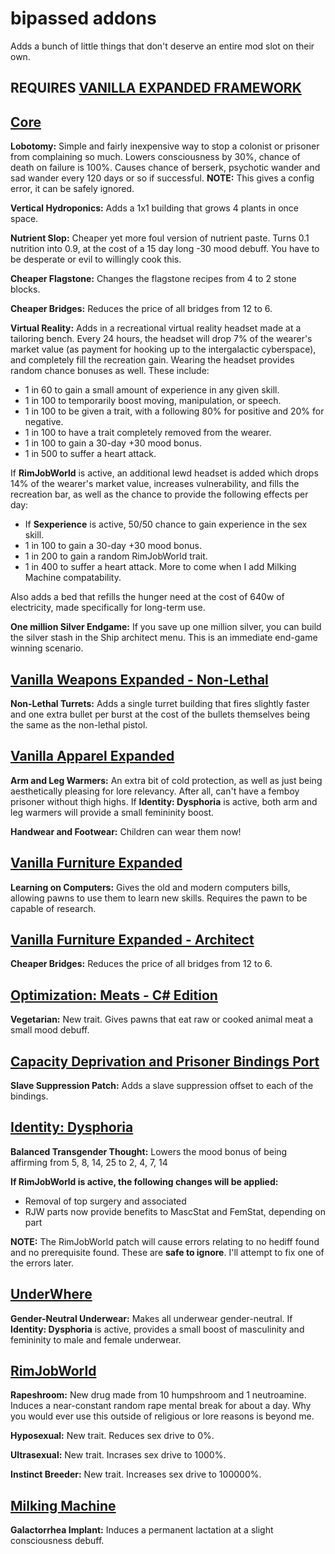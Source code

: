 # bipassed addons

Adds a bunch of little things that don't deserve an entire mod slot on their own.
## REQUIRES [VANILLA EXPANDED FRAMEWORK](https://steamcommunity.com/sharedfiles/filedetails/?id=1854607105)

## [Core](https://store.steampowered.com/app/294100/RimWorld/)
**Lobotomy:** Simple and fairly inexpensive way to stop a colonist or prisoner from complaining so much. Lowers consciousness by 30%, chance of death on failure is 100%. Causes chance of berserk, psychotic wander and sad wander every 120 days or so if successful. **NOTE:** This gives a config error, it can be safely ignored.

**Vertical Hydroponics:** Adds a 1x1 building that grows 4 plants in once space.

**Nutrient Slop:** Cheaper yet more foul version of nutrient paste. Turns 0.1 nutrition into 0.9, at the cost of a 15 day long -30 mood debuff. You have to be desperate or evil to willingly cook this.

**Cheaper Flagstone:** Changes the flagstone recipes from 4 to 2 stone blocks.

**Cheaper Bridges:** Reduces the price of all bridges from 12 to 6.

**Virtual Reality:** Adds in a recreational virtual reality headset made at a tailoring bench. Every 24 hours, the headset will drop 7% of the wearer's market value (as payment for hooking up to the intergalactic cyberspace), and completely fill the recreation gain. Wearing the headset provides random chance bonuses as well. These include:
- 1 in 60 to gain a small amount of experience in any given skill.
- 1 in 100 to temporarily boost moving, manipulation, or speech.
- 1 in 100 to be given a trait, with a following 80% for positive and 20% for negative.
- 1 in 100 to have a trait completely removed from the wearer.
- 1 in 100 to gain a 30-day +30 mood bonus.
- 1 in 500 to suffer a heart attack.

If **RimJobWorld** is active, an additional lewd headset is added which drops 14% of the wearer's market value, increases vulnerability, and fills the recreation bar, as well as the chance to provide the following effects per day:
- If **Sexperience** is active, 50/50 chance to gain experience in the sex skill.
- 1 in 100 to gain a 30-day +30 mood bonus.
- 1 in 200 to gain a random RimJobWorld trait.
- 1 in 400 to suffer a heart attack.
More to come when I add Milking Machine compatability.

Also adds a bed that refills the hunger need at the cost of 640w of electricity, made specifically for long-term use.

**One million Silver Endgame:** If you save up one million silver, you can build the silver stash in the Ship architect menu. This is an immediate end-game winning scenario.

## [Vanilla Weapons Expanded - Non-Lethal](https://steamcommunity.com/sharedfiles/filedetails/?id=2454918354)
**Non-Lethal Turrets:** Adds a single turret building that fires slightly faster and one extra bullet per burst at the cost of the bullets themselves being the same as the non-lethal pistol.

## [Vanilla Apparel Expanded](https://steamcommunity.com/sharedfiles/filedetails/?id=1814987817)
**Arm and Leg Warmers:** An extra bit of cold protection, as well as just being aesthetically pleasing for lore relevancy. After all, can't have a femboy prisoner without thigh highs. If **Identity: Dysphoria** is active, both arm and leg warmers will provide a small femininity boost.

**Handwear and Footwear:** Children can wear them now!

## [Vanilla Furniture Expanded](https://steamcommunity.com/sharedfiles/filedetails/?id=1718190143)
**Learning on Computers:** Gives the old and modern computers bills, allowing pawns to use them to learn new skills. Requires the pawn to be capable of research.

## [Vanilla Furniture Expanded - Architect](https://steamcommunity.com/sharedfiles/filedetails/?id=2608762624)
**Cheaper Bridges:** Reduces the price of all bridges from 12 to 6.

## [Optimization: Meats - C# Edition](https://steamcommunity.com/sharedfiles/filedetails/?id=2542931556)
**Vegetarian:** New trait. Gives pawns that eat raw or cooked animal meat a small mood debuff.

## [Capacity Deprivation and Prisoner Bindings Port](https://steamcommunity.com/sharedfiles/filedetails/?id=2884504605)
**Slave Suppression Patch:** Adds a slave suppression offset to each of the bindings.

## [Identity: Dysphoria](https://steamcommunity.com/sharedfiles/filedetails/?id=2749597658)
**Balanced Transgender Thought:** Lowers the mood bonus of being affirming from 5, 8, 14, 25 to 2, 4, 7, 14

**If RimJobWorld is active, the following changes will be applied:**
- Removal of top surgery and associated
- RJW parts now provide benefits to MascStat and FemStat, depending on part

**NOTE:** The RimJobWorld patch will cause errors relating to no hediff found and no prerequisite found. These are **safe to ignore**. I'll attempt to fix one of the errors later.

## [UnderWhere](https://steamcommunity.com/sharedfiles/filedetails/?id=1870010563) 
**Gender-Neutral Underwear:** Makes all underwear gender-neutral. If **Identity: Dysphoria** is active, provides a small boost of masculinity and femininity to male and female underwear.

## [RimJobWorld](https://www.loverslab.com/files/file/7257-rimjobworld/)
**Rapeshroom:** New drug made from 10 humpshroom and 1 neutroamine. Induces a near-constant random rape mental break for about a day. Why you would ever use this outside of religious or lore reasons is beyond me.

**Hyposexual:** New trait. Reduces sex drive to 0%.

**Ultrasexual:** New trait. Incrases sex drive to 1000%.

**Instinct Breeder:** New trait. Increases sex drive to 100000%.

## [Milking Machine](https://github.com/bipassed/rjw-milking-machine)
**Galactorrhea Implant:** Induces a permanent lactation at a slight consciousness debuff.
